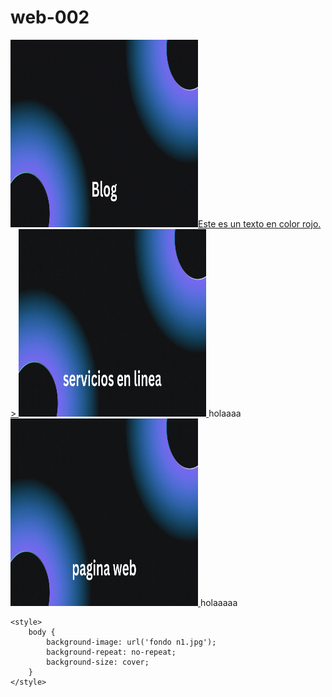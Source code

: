 # web-002



<a href="https://ice200626.github.io/web-003/">
  <img src="boton 002.gif" alt="Example GIF" width="300" height="300"style="color: red;">Este es un texto en color rojo.   >
</a>

<a href="https://ice200626.github.io/web-003/">
  <img src="boton 003.gif" alt="Example GIF" width="300" height="300">
</a>holaaaa

<a href="https://ice200626.github.io/web-003/">
  <img src="boton 004.gif" alt="Example GIF" width="300" height="300"> 
</a>holaaaaa


<html lang="es">
<head>
    <meta charset="UTF-8">
    <meta name="viewport" content="width=device-width, initial-scale=1.0">
  
    <style>
        body {
            background-image: url('fondo n1.jpg');
            background-repeat: no-repeat;
            background-size: cover;
        }
    </style>
</head>
<body>
    <h1></h1>
</body>
</html>
